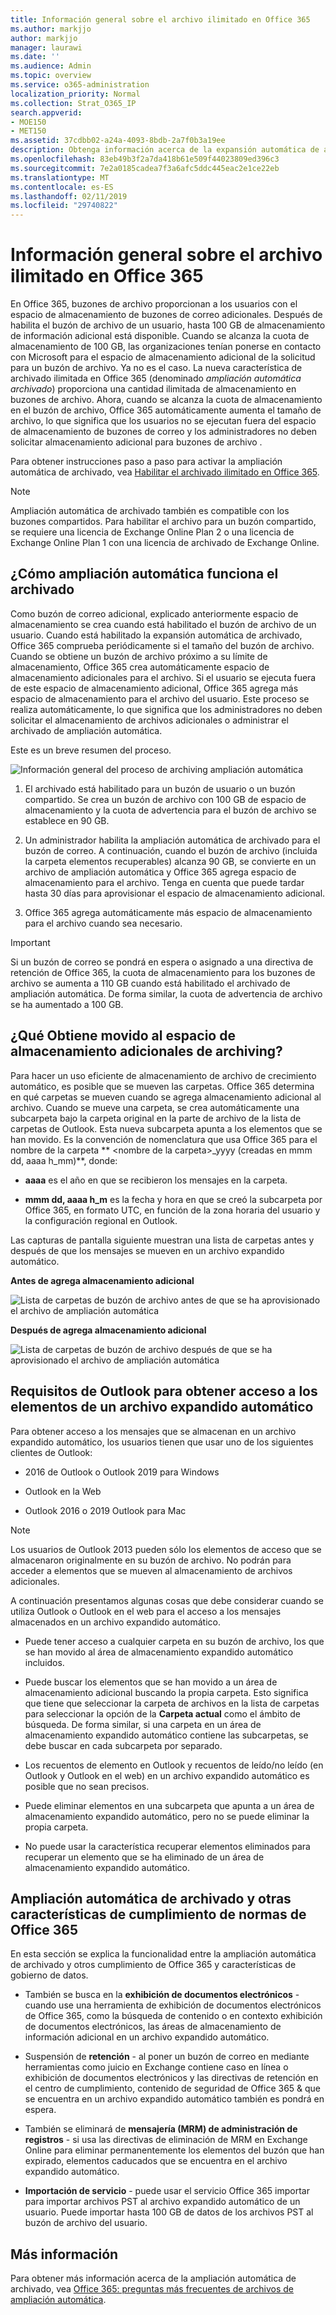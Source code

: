 ```yaml
---
title: Información general sobre el archivo ilimitado en Office 365
ms.author: markjjo
author: markjjo
manager: laurawi
ms.date: ''
ms.audience: Admin
ms.topic: overview
ms.service: o365-administration
localization_priority: Normal
ms.collection: Strat_O365_IP
search.appverid:
- MOE150
- MET150
ms.assetid: 37cdbb02-a24a-4093-8bdb-2a7f0b3a19ee
description: Obtenga información acerca de la expansión automática de archivado en Office 365, que proporciona almacenamiento de archivo ilimitado para buzones de Exchange Online.
ms.openlocfilehash: 83eb49b3f2a7da418b61e509f44023809ed396c3
ms.sourcegitcommit: 7e2a0185cadea7f3a6afc5ddc445eac2e1ce22eb
ms.translationtype: MT
ms.contentlocale: es-ES
ms.lasthandoff: 02/11/2019
ms.locfileid: "29740822"
---
```

# <a name="overview-of-unlimited-archiving-in-office-365"></a>Información general sobre el archivo ilimitado en Office 365

En Office 365, buzones de archivo proporcionan a los usuarios con el espacio de almacenamiento de buzones de correo adicionales. Después de habilita el buzón de archivo de un usuario, hasta 100 GB de almacenamiento de información adicional está disponible. Cuando se alcanza la cuota de almacenamiento de 100 GB, las organizaciones tenían ponerse en contacto con Microsoft para el espacio de almacenamiento adicional de la solicitud para un buzón de archivo. Ya no es el caso. La nueva característica de archivado ilimitada en Office 365 (denominado *ampliación automática archivado*) proporciona una cantidad ilimitada de almacenamiento en buzones de archivo. Ahora, cuando se alcanza la cuota de almacenamiento en el buzón de archivo, Office 365 automáticamente aumenta el tamaño de archivo, lo que significa que los usuarios no se ejecutan fuera del espacio de almacenamiento de buzones de correo y los administradores no deben solicitar almacenamiento adicional para buzones de archivo .
  
Para obtener instrucciones paso a paso para activar la ampliación automática de archivado, vea [Habilitar el archivado ilimitado en Office 365](enable-unlimited-archiving.md).
  
> [!NOTE]
> Ampliación automática de archivado también es compatible con los buzones compartidos. Para habilitar el archivo para un buzón compartido, se requiere una licencia de Exchange Online Plan 2 o una licencia de Exchange Online Plan 1 con una licencia de archivado de Exchange Online. 
  
## <a name="how-auto-expanding-archiving-works"></a>¿Cómo ampliación automática funciona el archivado

Como buzón de correo adicional, explicado anteriormente espacio de almacenamiento se crea cuando está habilitado el buzón de archivo de un usuario. Cuando está habilitado la expansión automática de archivado, Office 365 comprueba periódicamente si el tamaño del buzón de archivo. Cuando se obtiene un buzón de archivo próximo a su límite de almacenamiento, Office 365 crea automáticamente espacio de almacenamiento adicionales para el archivo. Si el usuario se ejecuta fuera de este espacio de almacenamiento adicional, Office 365 agrega más espacio de almacenamiento para el archivo del usuario. Este proceso se realiza automáticamente, lo que significa que los administradores no deben solicitar el almacenamiento de archivos adicionales o administrar el archivado de ampliación automática. 
  
Este es un breve resumen del proceso.
  
![Información general del proceso de archiving ampliación automática](media/74355385-d990-44fe-8a87-6c3639d1f63f.png)
  
1. El archivado está habilitado para un buzón de usuario o un buzón compartido. Se crea un buzón de archivo con 100 GB de espacio de almacenamiento y la cuota de advertencia para el buzón de archivo se establece en 90 GB.
    
2. Un administrador habilita la ampliación automática de archivado para el buzón de correo. A continuación, cuando el buzón de archivo (incluida la carpeta elementos recuperables) alcanza 90 GB, se convierte en un archivo de ampliación automática y Office 365 agrega espacio de almacenamiento para el archivo. Tenga en cuenta que puede tardar hasta 30 días para aprovisionar el espacio de almacenamiento adicional.
    
3. Office 365 agrega automáticamente más espacio de almacenamiento para el archivo cuando sea necesario.
  
> [!IMPORTANT]
> Si un buzón de correo se pondrá en espera o asignado a una directiva de retención de Office 365, la cuota de almacenamiento para los buzones de archivo se aumenta a 110 GB cuando está habilitado el archivado de ampliación automática. De forma similar, la cuota de advertencia de archivo se ha aumentado a 100 GB.

## <a name="what-gets-moved-to-the-additional-archive-storage-space"></a>¿Qué Obtiene movido al espacio de almacenamiento adicionales de archiving?

Para hacer un uso eficiente de almacenamiento de archivo de crecimiento automático, es posible que se mueven las carpetas. Office 365 determina en qué carpetas se mueven cuando se agrega almacenamiento adicional al archivo. Cuando se mueve una carpeta, se crea automáticamente una subcarpeta bajo la carpeta original en la parte de archivo de la lista de carpetas de Outlook. Esta nueva subcarpeta apunta a los elementos que se han movido. Es la convención de nomenclatura que usa Office 365 para el nombre de la carpeta ** \<nombre de la carpeta\>_yyyy (creadas en mmm dd, aaaa h_mm)**, donde: 
  
- **aaaa** es el año en que se recibieron los mensajes en la carpeta. 
    
- **mmm dd, aaaa h_m** es la fecha y hora en que se creó la subcarpeta por Office 365, en formato UTC, en función de la zona horaria del usuario y la configuración regional en Outlook. 
    
Las capturas de pantalla siguiente muestran una lista de carpetas antes y después de que los mensajes se mueven en un archivo expandido automático.
  
 **Antes de agrega almacenamiento adicional**
  
![Lista de carpetas de buzón de archivo antes de que se ha aprovisionado el archivo de ampliación automática](media/5d6d6420-e562-4912-aaab-1c111762b3f6.png)
  
 **Después de agrega almacenamiento adicional**
  
![Lista de carpetas de buzón de archivo después de que se ha aprovisionado el archivo de ampliación automática](media/c03c5f51-23fa-4fc2-b887-7e7e5cce30da.png)
  
## <a name="outlook-requirements-for-accessing-items-in-an-auto-expanded-archive"></a>Requisitos de Outlook para obtener acceso a los elementos de un archivo expandido automático

Para obtener acceso a los mensajes que se almacenan en un archivo expandido automático, los usuarios tienen que usar uno de los siguientes clientes de Outlook:
  
- 2016 de Outlook o Outlook 2019 para Windows
    
- Outlook en la Web 
    
- Outlook 2016 o 2019 Outlook para Mac 
    
> [!NOTE]
> Los usuarios de Outlook 2013 pueden sólo los elementos de acceso que se almacenaron originalmente en su buzón de archivo. No podrán para acceder a elementos que se mueven al almacenamiento de archivos adicionales. 
  
A continuación presentamos algunas cosas que debe considerar cuando se utiliza Outlook o Outlook en el web para el acceso a los mensajes almacenados en un archivo expandido automático.
  
- Puede tener acceso a cualquier carpeta en su buzón de archivo, los que se han movido al área de almacenamiento expandido automático incluidos.
    
- Puede buscar los elementos que se han movido a un área de almacenamiento adicional buscando la propia carpeta. Esto significa que tiene que seleccionar la carpeta de archivos en la lista de carpetas para seleccionar la opción de la **Carpeta actual** como el ámbito de búsqueda. De forma similar, si una carpeta en un área de almacenamiento expandido automático contiene las subcarpetas, se debe buscar en cada subcarpeta por separado. 
    
- Los recuentos de elemento en Outlook y recuentos de leído/no leído (en Outlook y Outlook en el web) en un archivo expandido automático es posible que no sean precisos.
    
- Puede eliminar elementos en una subcarpeta que apunta a un área de almacenamiento expandido automático, pero no se puede eliminar la propia carpeta.
    
- No puede usar la característica recuperar elementos eliminados para recuperar un elemento que se ha eliminado de un área de almacenamiento expandido automático.
  
## <a name="auto-expanding-archiving-and-other-office-365-compliance-features"></a>Ampliación automática de archivado y otras características de cumplimiento de normas de Office 365

En esta sección se explica la funcionalidad entre la ampliación automática de archivado y otros cumplimiento de Office 365 y características de gobierno de datos.
  
- También se busca en la **exhibición de documentos electrónicos** - cuando use una herramienta de exhibición de documentos electrónicos de Office 365, como la búsqueda de contenido o en contexto exhibición de documentos electrónicos, las áreas de almacenamiento de información adicional en un archivo expandido automático.
    
- Suspensión de **retención** - al poner un buzón de correo en mediante herramientas como juicio en Exchange contiene caso en línea o exhibición de documentos electrónicos y las directivas de retención en el centro de cumplimiento, contenido de seguridad de Office 365 & que se encuentra en un archivo expandido automático también es pondrá en espera.
    
- También se eliminará de **mensajería (MRM) de administración de registros** - si usa las directivas de eliminación de MRM en Exchange Online para eliminar permanentemente los elementos del buzón que han expirado, elementos caducados que se encuentra en el archivo expandido automático.
    
- **Importación de servicio** - puede usar el servicio Office 365 importar para importar archivos PST al archivo expandido automático de un usuario. Puede importar hasta 100 GB de datos de los archivos PST al buzón de archivo del usuario. 

## <a name="more-information"></a>Más información

Para obtener más información acerca de la ampliación automática de archivado, vea [Office 365: preguntas más frecuentes de archivos de ampliación automática](https://blogs.technet.microsoft.com/exchange/2018/04/09/office-365-auto-expanding-archives-faq/).